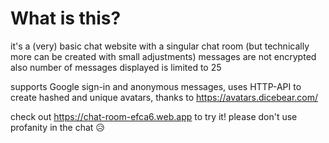 # What is this?

it's a (very) basic chat website with a singular chat room (but technically more can be created with small adjustments) messages are not encrypted also number of messages displayed is limited to 25

supports Google sign-in and anonymous messages, uses HTTP-API to create hashed and unique avatars, thanks to https://avatars.dicebear.com/

check out https://chat-room-efca6.web.app to try it! please don't use profanity in the chat 😥
